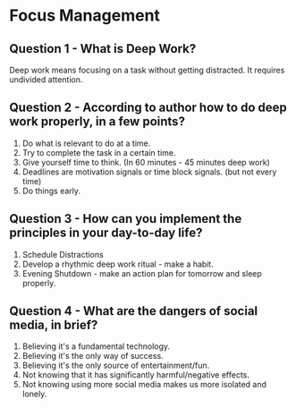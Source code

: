# Focus Management

## Question 1 - What is Deep Work?

Deep work means focusing on a task without getting distracted. It requires undivided attention.

## Question 2 - According to author how to do deep work properly, in a few points?

1. Do what is relevant to do at a time.
2. Try to complete the task in a certain time.
3. Give yourself time to think. (In 60 minutes - 45 minutes deep work)
4. Deadlines are motivation signals or time block signals. (but not every time)
5. Do things early.

## Question 3 - How can you implement the principles in your day-to-day life?

1. Schedule Distractions
2. Develop a rhythmic deep work ritual - make a habit.
3. Evening Shutdown - make an action plan for tomorrow and sleep properly.

## Question 4 - What are the dangers of social media, in brief?

1. Believing it's a fundamental technology.
2. Believing it's the only way of success.
3. Believing it's the only source of entertainment/fun.
4. Not knowing that it has significantly harmful/negative effects.
5. Not knowing using more social media makes us more isolated and lonely.
